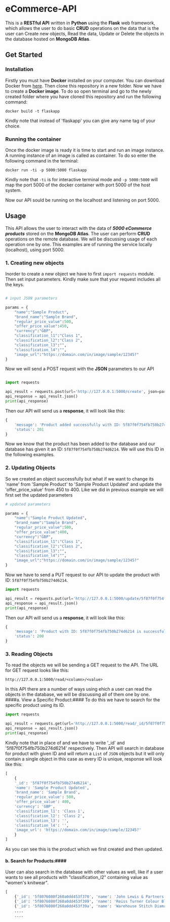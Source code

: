 # eCommerce-API
This is a **RESTful API** written in **Python** using the **Flask** web framework, which allows the user to do basic **CRUD** operations on the data that is the user can Create new objects, Read the data, Update or Delete the objects in the database hosted on **MongoDB Atlas**.

## Get Started ##

### Installation ###
Firstly you must have **Docker** installed on your computer. You can download Docker from [here](https://www.docker.com/101-tutorialclone). Then clone this repository in a new folder.
Now we have to create a **Docker image**. To do so open terminal and go to the newly created folder where you have cloned this repository and run the following command:
```
docker build -t flaskapp
```
Kindly note that instead of 'flaskapp' you can give any name tag of your choice.

### Running the container ###
Once the docker image is ready it is time to start and run an image instance. A running instance of an image is called as container.
To do so enter the following command in the terminal:
```
docker run -ti -p 5000:5000 flaskapp
```
Kindly note that ``` -ti ``` is for interactive terminal mode and ```-p 5000:5000``` will map the port 5000 of the docker container with port 5000 of the host system.

Now our API sould be running on the localhost and listening on port 5000.

## Usage ##

This API allows the user to interact with the data of ***5000 eCommerce products*** stored on the **MongoDB Atlas**. The user can perform **CRUD** operations on the remote database. We will be discussing usage of each operation one by one.
This examples are of running the service locally (localhost), using port 5000.

### 1. Creating new objects ###
Inorder to create a new object we have to first ```import requests``` module. Then set input parameters. Kindly make sure that your request includes all the keys.
```python

# input JSON parameters

params = {
    "name":"Sample Product",
    "brand_name":"Sample Brand",
    "regular_price_value":500,
    "offer_price_value":450,
    "currency":"GBP",
    "classification_l1":"Class 1",
    "classification_l2":"Class 2",
    "classification_l3":"",
    "classification_l4":"",
    "image_url":"https://domain.com/in/image/sample/12345?"
}
```
Now we will send a POST request with the **JSON** parameters to our API
```python

import requests

api_result = requests.post(url='http://127.0.0.1:5000/create', json=params)
api_response = api_result.json()
print(api_response)
```
Then our API will send us a **response**, it will look like this:
```python
{
    'message': 'Product added successfully with ID: 5f87f0f754fb750b274d6214', 
    'status': 201
}
```
Now we know that the product has been added to the database and our database has given it an ID: ```5f87f0f754fb750b274d6214```.
We will use this ID in the following examples.

### 2. Updating Objects ###
So we created an object successfully but what if we want to change its 'name' from 'Sample Product' to 'Sample Product Updated' and 
update the 'offer_price_value' from 450 to 400. Like we did in previous example we will first set the updated parameters
```python
# updated parameters

params = {
    "name":"Sample Product Updated",
    "brand_name":"Sample Brand",
    "regular_price_value":500,
    "offer_price_value":400,
    "currency":"GBP",
    "classification_l1":"Class 1",
    "classification_l2":"Class 2",
    "classification_l3":"",
    "classification_l4":"",
    "image_url":"https://domain.com/in/image/sample/12345?"
}
```
Now we have to send a PUT request to our API to update the product with ID: ```5f87f0f754fb750b274d6214```.
```python
import requests

api_result = requests.put(url='http://127.0.0.1:5000/update/5f87f0f754fb750b274d6214', json=params)
api_response = api_result.json()
print(api_response)
```
Then our API will send us a **response**, it will look like this:
```python
{
    'message': 'Product with ID: 5f87f0f754fb750b274d6214 is successfully updated.', 
    'status': 200
}
```

### 3. Reading Objects ###
To read the objects we will be sending a GET request to the API. The URL for GET request looks like this:
```
http://127.0.0.1:5000/read/<column>/<value>
```
In this API there are a number of ways using ehich a user can read the objects in the database, we will be discussing all of them one by one.
####a. View a Specific Product:####
To do this we have to search for the specific product using its ID.
```python
import requests

api_result = requests.get(url='http://127.0.0.1:5000/read/_id/5f87f0f754fb750b274d6214')
api_response = api_result.json()
print(api_response)
```
Kindly note that in place of <column> and <value> we have to write '_id' and '5f87f0f754fb750b274d6214' respectively. Then API will search in database for product with given ID and will return a ```List``` of ```JSON``` objects but it will only contain a single object in this case as every ID is unique, response will look like this:
```python
[
    {
    '_id': '5f87f0f754fb750b274d6214', 
    'name': 'Sample Product Updated', 
    'brand_name': 'Sample Brand', 
    'regular_price_value': 500, 
    'offer_price_value': 400, 
    'currency': 'GBP', 
    'classification_l1': 'Class 1', 
    'classification_l2': 'Class 2', 
    'classification_l3': '', 
    'classification_l4': '', 
    'image_url': 'https://domain.com/in/image/sample/12345?'
    }
]
```
As you can see this is the product which we first created and then updated.
    
#### b. Search for Products:####
User can also search in the database with other values as well, like if a user wants to see all products with "classification_l2" containing value as "women's knitwear".
```python
[
    {'_id': '5f8076080f260a0dd453f370', 'name': 'John Lewis & Partners Relaxed V-Neck Cashmere Sweater', 'brand_name': 'john lewis & partners', 'regular_price_value': 99.0, 'offer_price_value': 99.0, 'currency': 'GBP', 'classification_l1': 'women', 'classification_l2': "women's knitwear", 'classification_l3': '', 'classification_l4': '', 'image_url': 'https://johnlewis.scene7.com/is/image/JohnLewis/004193458?'}, 
    {'_id': '5f8076080f260a0dd453f399', 'name': 'Reiss Turner Colour Block Jumper, Blue', 'brand_name': 'reiss', 'regular_price_value': 115.0, 'offer_price_value': 80.0, 'currency': 'GBP', 'classification_l1': 'women', 'classification_l2': "women's knitwear", 'classification_l3': '', 'classification_l4': '', 'image_url': 'https://johnlewis.scene7.com/is/image/JohnLewis/004235447?'},
    {'_id': '5f8076080f260a0dd453f39a', 'name': 'Warehouse Stitch Diamante Embellished Jumper, Black', 'brand_name': 'warehouse', 'regular_price_value': 46.0, 'offer_price_value': 20.0, 'currency': 'GBP', 'classification_l1': 'women', 'classification_l2': "women's knitwear", 'classification_l3': '', 'classification_l4': '', 'image_url': 'https://johnlewis.scene7.com/is/image/JohnLewis/004795694?'},
    ....
    ....
```
